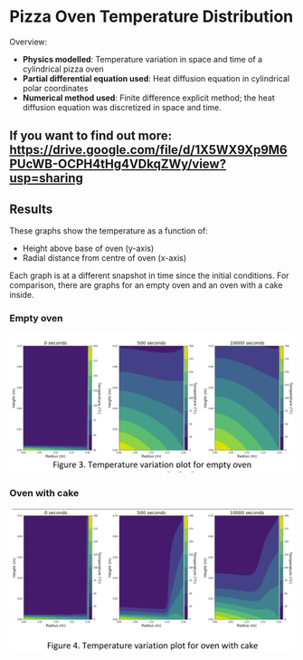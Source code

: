 # Pizza Oven Temperature Distribution

Overview:
- **Physics modelled**: Temperature variation in space and time of a cylindrical pizza oven
- **Partial differential equation used**: Heat diffusion equation in cylindrical polar coordinates
- **Numerical method used**: Finite difference explicit method; the heat diffusion equation was discretized in space and time.

## If you want to find out more: https://drive.google.com/file/d/1X5WX9Xp9M6PUcWB-OCPH4tHg4VDkqZWy/view?usp=sharing

## Results
These graphs show the temperature as a function of:
- Height above base of oven (y-axis)
- Radial distance from centre of oven (x-axis)

Each graph is at a different snapshot in time since the initial conditions.
For comparison, there are graphs for an empty oven and an oven with a cake inside.

### Empty oven
![alt text](https://github.com/charlieblindsay/pizza-oven-temperature-distribution/blob/main/images/empty%20oven.png)

### Oven with cake
![alt text](https://github.com/charlieblindsay/pizza-oven-temperature-distribution/blob/main/images/cake%20oven.png)
